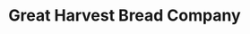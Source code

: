 ---
title: "Great Harvest Bread Company"
url: /lake-orion/great-harvest-bread-company/
shop: bakery
---
